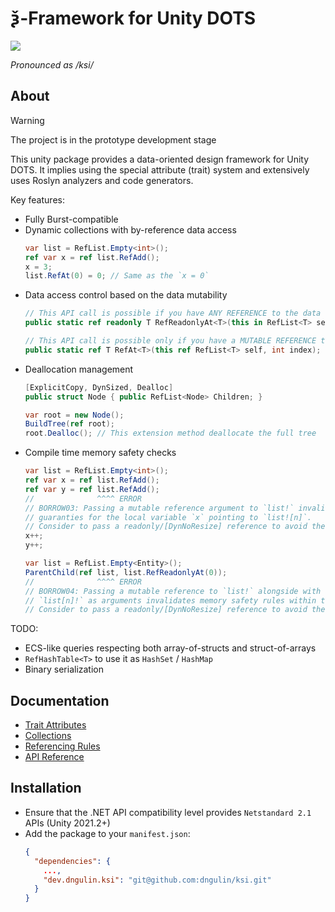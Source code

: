 # ѯ-Framework for Unity DOTS

![](Documentation~/img/logo.png)

_Pronounced as /ksi/_

## About

> [!WARNING]
> The project is in the prototype development stage

This unity package provides a data-oriented design framework for Unity DOTS.
It implies using the special attribute (trait) system
and extensively uses Roslyn analyzers and code generators.

Key features:

- Fully Burst-compatible
- Dynamic collections with by-reference data access
  ```csharp
  var list = RefList.Empty<int>();
  ref var x = ref list.RefAdd();
  x = 3;
  list.RefAt(0) = 0; // Same as the `x = 0`
  ```
- Data access control based on the data mutability
  ```csharp
  // This API call is possible if you have ANY REFERENCE to the data
  public static ref readonly T RefReadonlyAt<T>(this in RefList<T> self, int index);

  // This API call is possible only if you have a MUTABLE REFERENCE to the data
  public static ref T RefAt<T>(this ref RefList<T> self, int index);
  ```
- Deallocation management
  ```csharp
  [ExplicitCopy, DynSized, Dealloc]
  public struct Node { public RefList<Node> Children; }

  var root = new Node();
  BuildTree(ref root);
  root.Dealloc(); // This extension method deallocate the full tree
  ```
- Compile time memory safety checks
  ```csharp
  var list = RefList.Empty<int>();
  ref var x = ref list.RefAdd();
  ref var y = ref list.RefAdd();
  //              ^^^^ ERROR
  // BORROW03: Passing a mutable reference argument to `list!` invalidates memory safety
  // guaranties for the local variable `x` pointing to `list![n]`.
  // Consider to pass a readonly/[DynNoResize] reference to avoid the problem
  x++;
  y++;
  ```
  ```csharp
  var list = RefList.Empty<Entity>();
  ParentChild(ref list, list.RefReadonlyAt(0));
  //              ^^^^ ERROR
  // BORROW04: Passing a mutable reference to `list!` alongside with a reference to
  // `list[n]!` as arguments invalidates memory safety rules within the calling method.
  // Consider to pass a readonly/[DynNoResize] reference to avoid the problem
  ```

TODO:
- ECS-like queries respecting both array-of-structs and struct-of-arrays
- `RefHashTable<T>` to use it as `HashSet` / `HashMap`
- Binary serialization

## Documentation

- [Trait Attributes](Documentation~/traits.md)
- [Collections](Documentation~/collections.md)
- [Referencing Rules](Documentation~/borrow-checker-at-home.md)
- [API Reference](Documentation~/api/index.g.md)

## Installation

- Ensure that the .NET API compatibility level provides `Netstandard 2.1` APIs (Unity 2021.2+)
- Add the package to your `manifest.json`:
    ```json
    {
      "dependencies": {
        ...,
        "dev.dngulin.ksi": "git@github.com:dngulin/ksi.git"
      }
    }
    ```
